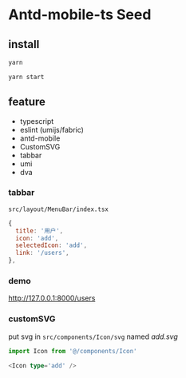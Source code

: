 # Antd-mobile-ts Seed


## install

```bash
yarn

yarn start
```

## feature

- typescript
- eslint (umijs/fabric)
- antd-mobile
- CustomSVG
- tabbar
- umi
- dva

### tabbar

`src/layout/MenuBar/index.tsx`

```js
{
  title: '用户', 
  icon: 'add',
  selectedIcon: 'add',
  link: '/users',
},
```

### demo

http://127.0.0.1:8000/users

### customSVG

put svg in `src/components/Icon/svg` named *add.svg*

```ts
import Icon from '@/components/Icon'

<Icon type='add' />
```